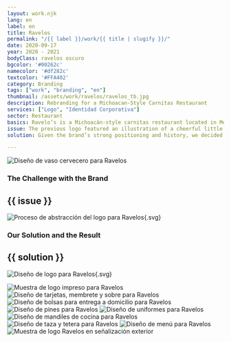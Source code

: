 ```yaml
---
layout: work.njk 
lang: en
label: en
title: Ravelos
permalink: "/{{ label }}/work/{{ title | slugify }}/"
date: 2020-09-17
year: 2020 - 2021
bodyClass: ravelos oscuro
bgcolor: '#00262c'
namecolor: '#df282c'
textcolor: '#FFA402'
category: Branding
tags: ["work", "branding", "en"]
thumbnail: /assets/work/ravelos/ravelos_tb.jpg
description: Rebranding for a Michoacan-Style Carnitas Restaurant
services: ["Logo", "Identidad Corporativa"]
sector: Restaurant
basics: Ravelo’s is a Michoacán-style carnitas restaurant located in Mérida, Yucatán. Founded in 2005, it has delighted the palates of its diners and loyal customers ever since.
issue: The previous logo featured an illustration of a cheerful little pig wearing a chef’s hat, reflecting the restaurant’s fun and lively personality. While these characteristics aligned well with the restaurant’s identity, the logo presented several challenges in terms of reproduction across various materials and formats. Due to its saturated design, it was difficult to apply consistently on staff uniforms, signage for branches, or delivery motorbike boxes. Additionally, the amount of text in the logo forced the restaurant to use it in sizes that were not flexible or functional. Lastly, some elements of the old logo were sourced from various free-use graphics, which lacked cohesion and originality.
solution: Given the brand’s strong positioning and history, we decided to retain the pig character but redesigned it with a unique style and a well-defined identity. The new design portrays the pig happily enjoying tacos at Ravelo’s. Its playful pose, lying on the ground, emulates someone laughing while also reflecting the feeling of being so full after a satisfying meal yet wishing to keep savoring every bite. Finally, we complemented the character with a cheerful, legible typeface that adds personality and weight, harmonizing perfectly with the bold lines of the icon.

---
```


![Diseño de vaso cervecero para Ravelos](/assets/work/ravelos/ravelos_bebida.jpg)

<div class="column__2">
    <div class="col__left">
        <h3>The Challenge with the Brand</h3>
    </div>
    <div class="col__right">
        <h2>{{ issue }}</h2>
    </div>
</div>

![Proceso de abstracción del logo para Ravelos](/assets/work/ravelos/ravelos_logo_proceso.svg){.svg}

<div class="column__2 work__column__2">
    <div class="col__left">
        <h3>Our Solution and the Result</h3>
    </div>
    <div class="col__right">
        <h2>{{ solution }}</h2>
    </div>
</div>

![Diseño de logo para Ravelos](/assets/work/ravelos/ravelos_logo.svg){.svg}

![Muestra de logo impreso para Ravelos](/assets/work/ravelos/ravelos_logo_impreso.jpg)
![Diseño de tarjetas, membrete y sobre para Ravelos](/assets/work/ravelos/ravelos_papeleria.jpg)
![Diseño de bolsas para entrega a domicilio para Ravelos](/assets/work/ravelos/ravelos_bolsas_domicilio.jpg)
![Diseño de pines para Ravelos](/assets/work/ravelos/ravelos_pines.jpg)
![Diseño de uniformes para Ravelos](/assets/work/ravelos/ravelos_uniformes.jpg)
![Diseño de mandiles de cocina para Ravelos](/assets/work/ravelos/ravelos_mandiles.jpg)
![Diseño de taza y tetera para Ravelos](/assets/work/ravelos/ravelos_tazas.jpg)
![Diseño de menú para Ravelos](/assets/work/ravelos/ravelos_menu.jpg)
![Muestra de logo Ravelos en señalización exterior](/assets/work/ravelos/ravelos_letrero.jpg)